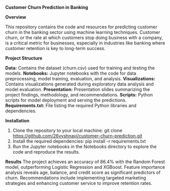 **Customer Churn Prediction in Banking**

**Overview**

This repository contains the code and resources for predicting customer churn in the banking sector using machine learning techniques. Customer churn, or the rate at which customers stop doing business with a company, is a critical metric for businesses, especially in industries like banking where customer retention is key to long-term success.

**Project Structure**

**Data:** Contains the dataset (churn.csv) used for training and testing the models.
**Notebooks:** Jupyter notebooks with the code for data preprocessing, model training, evaluation, and analysis.
**Visualizations:** Contains visualizations generated during exploratory data analysis and model evaluation.
**Presentation:** Presentation slides summarizing the project findings, methodology, and recommendations.
**Scripts:** Python scripts for model deployment and serving the predictions.
**Requirements.txt:** File listing the required Python libraries and dependencies.

**Installation**
1. Clone the repository to your local machine:
git clone https://github.com/26vyshnavi/customer-churn-prediction.git
2. Install the required dependencies:
pip install -r requirements.txt
3. Run the Jupyter notebooks in the Notebooks directory to explore the code and reproduce the results.
   
**Results**
The project achieves an accuracy of 86.4% with the Random Forest model, outperforming Logistic Regression and XGBoost. Feature importance analysis reveals age, balance, and credit score as significant predictors of churn. Recommendations include implementing targeted marketing strategies and enhancing customer service to improve retention rates.
